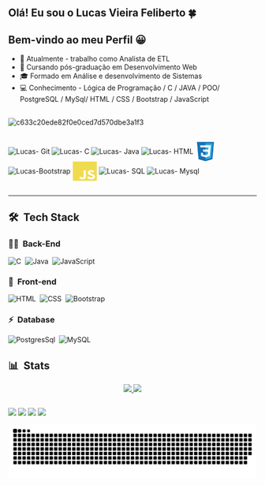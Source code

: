 ## Olá! Eu sou o Lucas Vieira Feliberto 🍀
## Bem-vindo ao meu Perfil 😀

- 🔭 Atualmente - trabalho como Analista de ETL
- 🌱 Cursando pós-graduação em Desenvolvimento Web
- 🎓 Formado  em Análise e desenvolvimento de Sistemas
- 💻 Conhecimento - Lógica de Programação / C / JAVA / POO/ PostgreSQL / MySql/  HTML / CSS / Bootstrap / JavaScript

##
![c633c20ede82f0e0ced7d570dbe3a1f3]( https://user-images.githubusercontent.com/70382532/138322189-2db8df52-9dcb-40a0-88a8-c365466bd33d.gif)


<div style="display: inline_block"><br>
  <img align="center" alt="Lucas- Git" height="50" width="60"src="https://cdn.jsdelivr.net/gh/devicons/devicon/icons/git/git-plain-wordmark.svg" />
  <img align="center" alt="Lucas- C" height="40" width="50"src="https://cdn.jsdelivr.net/gh/devicons/devicon/icons/c/c-original.svg" />
  <img align="center" alt="Lucas- Java" height="40" width="50"src="https://cdn.jsdelivr.net/gh/devicons/devicon/icons/java/java-original-wordmark.svg" />         
  <img align="center" alt="Lucas- HTML" height="40" width="50"src="https://cdn.jsdelivr.net/gh/devicons/devicon/icons/html5/html5-original.svg" /> 
  <img align="center" alt="Lucas-CSS" height="40" width="40" src="https://raw.githubusercontent.com/devicons/devicon/master/icons/css3/css3-original.svg">
  <img align="center" alt="Lucas-Bootstrap" height="40" width="50" src="https://cdn.jsdelivr.net/gh/devicons/devicon/icons/bootstrap/bootstrap-original-wordmark.svg" />
  <img align="center" alt="Lucas-Js" height="40" width="50" src="https://raw.githubusercontent.com/devicons/devicon/master/icons/javascript/javascript-plain.svg">
  <img align="center" alt="Lucas- SQL" height="50" width="60"src="https://cdn.jsdelivr.net/gh/devicons/devicon/icons/postgresql/postgresql-original-wordmark.svg" />
  <img align="center" alt="Lucas- Mysql" height="50" width="60"src="https://cdn.jsdelivr.net/gh/devicons/devicon/icons/mysql/mysql-original-wordmark.svg" />
          
</div>

##

***
## 🛠 &nbsp;Tech Stack

### 👩‍💻 &nbsp;Back-End
![C](https://img.shields.io/badge/C-00599C?style=for-the-badge&logo=c&logoColor=white)&nbsp;
![Java](https://img.shields.io/badge/Java-ED8B00?style=for-the-badge&logo=java&logoColor=white)&nbsp;
![JavaScript](https://img.shields.io/badge/-JavaScript-05122A?style=flat&logo=javascript)&nbsp;

### 🎨 &nbsp;Front-end
![HTML](https://img.shields.io/badge/-HTML-05122A?style=flat&logo=HTML5)&nbsp;
![CSS](https://img.shields.io/badge/-CSS-05122A?style=flat&logo=CSS3&logoColor=1572B6)&nbsp;
![Bootstrap](https://img.shields.io/badge/Bootstrap-563D7C?style=for-the-badge&logo=bootstrap&logoColor=white)&nbsp;

### ⚡ &nbsp;Database 
![PostgresSql](https://img.shields.io/badge/PostgreSQL-316192?style=for-the-badge&logo=postgresql&logoColor=white)&nbsp;
![MySQL](https://img.shields.io/badge/-MySQL-05122A?style=flat&logo=mysql)&nbsp;

## 📊 &nbsp;Stats

</div>
<div align="center">
  <a href="https://github.com/lucasvieirafelisberto">
  <img height="180em" src="https://github-readme-stats.vercel.app/api?username=lucasvieirafelisberto&show_icons=true&theme=dracula&include_all_commits=true&count_private=true"/>
  <img height="180em" src="https://github-readme-stats.vercel.app/api/top-langs/?username=lucasvieirafelisberto&layout=compact&langs_count=7&theme=dracula"/>
</div>

##
  <div>   
  <a href="lucasvieira.trabalhos@gmail.com" target="_blank"><img src="https://img.shields.io/badge/Gmail-D14836?style=for-the-badge&logo=gmail&logoColor=white"></a>
<a href="https://www.linkedin.com/in/lucas-vieira-felisberto-16babb1a0/" target="_blank"><img src="https://img.shields.io/badge/-LinkedIn-%230077B5?style=for-the-badge&logo=linkedin&logoColor=white" target="_blank"></a> 
<a href="https://www.facebook.com/profile.php?id=100004357899713" target="_blank"><img src="https://img.shields.io/badge/Facebook-1877F2?style=for-the-badge&logo=facebook&logoColor=white"_blank"></a>
<a href="https://www.instagram.com/lucas_fvieira/" target="_blank"><img src="https://img.shields.io/badge/-Instagram-%23E4405F?style=for-thebadge&logo=instagram&logoColor=white" target="_blank"></a>
      
  ![Snake animation](https://raw.githubusercontent.com/platane/platane/output/github-contribution-grid-snake-dark.svg#gh-dark-mode-only)
</div>
